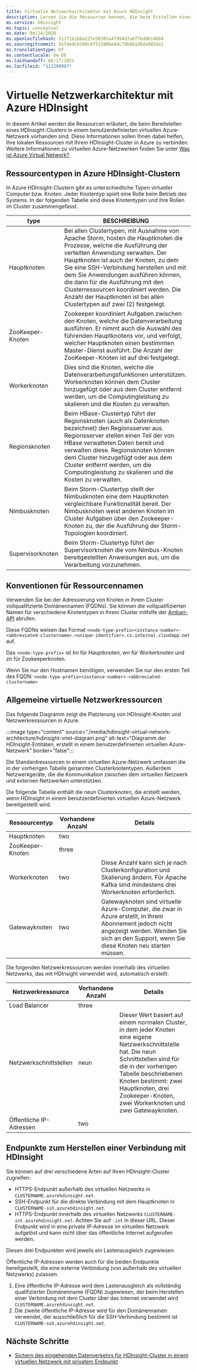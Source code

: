 ```yaml
---
title: Virtuelle Netzwerkarchitektur mit Azure HDInsight
description: Lernen Sie die Ressourcen kennen, die beim Erstellen eines HDInsight-Clusters in einem virtuellen Azure-Netzwerk verfügbar sind.
ms.service: hdinsight
ms.topic: conceptual
ms.date: 04/14/2020
ms.openlocfilehash: 511f1b1bba227e58303a47994d7a6f7bd8b14604
ms.sourcegitcommit: 91fdedcb190c0753180be8dc7db4b1d6da9854a1
ms.translationtype: HT
ms.contentlocale: de-DE
ms.lasthandoff: 06/17/2021
ms.locfileid: "112290987"
---
```

# <a name="azure-hdinsight-virtual-network-architecture"></a>Virtuelle Netzwerkarchitektur mit Azure HDInsight

In diesem Artikel werden die Ressourcen erläutert, die beim Bereitstellen eines HDInsight-Clusters in einem benutzerdefinierten virtuellen Azure-Netzwerk vorhanden sind. Diese Informationen sollen Ihnen dabei helfen, Ihre lokalen Ressourcen mit Ihrem HDInsight-Cluster in Azure zu verbinden. Weitere Informationen zu virtuellen Azure-Netzwerken finden Sie unter [Was ist Azure Virtual Network?](../virtual-network/virtual-networks-overview.md).

## <a name="resource-types-in-azure-hdinsight-clusters"></a>Ressourcentypen in Azure HDInsight-Clustern

In Azure HDInsight-Clustern gibt es unterschiedliche Typen virtueller Computer bzw. Knoten. Jeder Knotentyp spielt eine Rolle beim Betrieb des Systems. In der folgenden Tabelle sind diese Knotentypen und ihre Rollen im Cluster zusammengefasst.

| type | BESCHREIBUNG |
| --- | --- |
| Hauptknoten |  Bei allen Clustertypen, mit Ausnahme von Apache Storm, hosten die Hauptknoten die Prozesse, welche die Ausführung der verteilten Anwendung verwalten. Der Hauptknoten ist auch der Knoten, zu dem Sie eine SSH-Verbindung herstellen und mit dem Sie Anwendungen ausführen können, die dann für die Ausführung mit den Clusterressourcen koordiniert werden. Die Anzahl der Hauptknoten ist bei allen Clustertypen auf zwei (2) festgelegt. |
| ZooKeeper-Knoten | Zookeeper koordiniert Aufgaben zwischen den Knoten, welche die Datenverarbeitung ausführen. Er nimmt auch die Auswahl des führenden Hauptknotens vor, und verfolgt, welcher Hauptknoten einen bestimmten Master-Dienst ausführt. Die Anzahl der ZooKeeper-Knoten ist auf drei festgelegt. |
| Workerknoten | Dies sind die Knoten, welche die Datenverarbeitungsfunktionen unterstützen. Workerknoten können dem Cluster hinzugefügt oder aus dem Cluster entfernt werden, um die Computingleistung zu skalieren und die Kosten zu verwalten. |
| Regionsknoten | Beim HBase-Clustertyp führt der Regionsknoten (auch als Datenknoten bezeichnet) den Regionsserver aus. Regionsserver stellen einen Teil der von HBase verwalteten Daten bereit und verwalten diese. Regionsknoten können dem Cluster hinzugefügt oder aus dem Cluster entfernt werden, um die Computingleistung zu skalieren und die Kosten zu verwalten.|
| Nimbusknoten | Beim Storm-Clustertyp stellt der Nimbusknoten eine dem Hauptknoten vergleichbare Funktionalität bereit. Der Nimbusknoten weist anderen Knoten im Cluster Aufgaben über den Zookeeper-Knoten zu, der die Ausführung der Storm-Topologien koordiniert. |
| Supervisorknoten | Beim Storm-Clustertyp führt der Supervisorknoten die vom Nimbus-Knoten bereitgestellten Anweisungen aus, um die Verarbeitung vorzunehmen. |

## <a name="resource-naming-conventions"></a>Konventionen für Ressourcennamen

Verwenden Sie bei der Adressierung von Knoten in Ihrem Cluster vollqualifizierte Domänennamen (FQDNs). Sie können die vollqualifizierten Namen für verschiedene Knotentypen in Ihrem Cluster mithilfe der [Ambari-API](hdinsight-hadoop-manage-ambari-rest-api.md) abrufen.

Diese FQDNs weisen das Format `<node-type-prefix><instance-number>-<abbreviated-clustername>.<unique-identifier>.cx.internal.cloudapp.net` auf.

Das `<node-type-prefix>` ist *hn* für Hauptknoten, *wn* für Workerknoten und *zn* für Zookeeperknoten.

Wenn Sie nur den Hostnamen benötigen, verwenden Sie nur den ersten Teil des FQDN: `<node-type-prefix><instance-number>-<abbreviated-clustername>`

## <a name="basic-virtual-network-resources"></a>Allgemeine virtuelle Netzwerkressourcen

Das folgende Diagramm zeigt die Platzierung von HDInsight-Knoten und Netzwerkressourcen in Azure.

:::image type="content" source="./media/hdinsight-virtual-network-architecture/hdinsight-vnet-diagram.png" alt-text="Diagramm der HDInsight-Entitäten, erstellt in einem benutzerdefinierten virtuellen Azure-Netzwerk" border="false":::

Die Standardressourcen in einem virtuellen Azure-Netzwerk umfassen die in der vorherigen Tabelle genannten Clusterknotentypen. Außerdem Netzwerkgeräte, die die Kommunikation zwischen dem virtuellen Netzwerk und externen Netzwerken unterstützen.

Die folgende Tabelle enthält die neun Clusterknoten, die erstellt werden, wenn HDInsight in einem benutzerdefinierten virtuellen Azure-Netzwerk bereitgestellt wird.

| Ressourcentyp | Vorhandene Anzahl | Details |
| --- | --- | --- |
|Hauptknoten | two |    |
|ZooKeeper-Knoten | three | |
|Workerknoten | two | Diese Anzahl kann sich je nach Clusterkonfiguration und Skalierung ändern. Für Apache Kafka sind mindestens drei Workerknoten erforderlich.  |
|Gatewayknoten | two | Gatewayknoten sind virtuelle Azure-Computer, die zwar in Azure erstellt, in Ihrem Abonnement jedoch nicht angezeigt werden. Wenden Sie sich an den Support, wenn Sie diese Knoten neu starten müssen. |

Die folgenden Netzwerkressourcen werden innerhalb des virtuellen Netzwerks, das mit HDInsight verwendet wird, automatisch erstellt:

| Netzwerkressource | Vorhandene Anzahl | Details |
| --- | --- | --- |
|Load Balancer | three | |
|Netzwerkschnittstellen | neun | Dieser Wert basiert auf einem normalen Cluster, in dem jeder Knoten eine eigene Netzwerkschnittstelle hat. Die neun Schnittstellen sind für die in der vorherigen Tabelle beschriebenen Knoten bestimmt: zwei Hauptknoten, drei Zookeeper-Knoten, zwei Workerknoten und zwei Gatewayknoten. |
|Öffentliche IP-Adressen | two |    |

## <a name="endpoints-for-connecting-to-hdinsight"></a>Endpunkte zum Herstellen einer Verbindung mit HDInsight

Sie können auf drei verschiedene Arten auf Ihren HDInsight-Cluster zugreifen:

- HTTPS-Endpunkt außerhalb des virtuellen Netzwerks in `CLUSTERNAME.azurehdinsight.net`.
- SSH-Endpunkt für die direkte Verbindung mit dem Hauptknoten in `CLUSTERNAME-ssh.azurehdinsight.net`.
- HTTPS-Endpunkt innerhalb des virtuellen Netzwerks `CLUSTERNAME-int.azurehdinsight.net`. Achten Sie auf `-int` in dieser URL. Dieser Endpunkt wird in eine private IP-Adresse im virtuellen Netzwerk aufgelöst und kann nicht über das öffentliche Internet aufgerufen werden.

Diesen drei Endpunkten wird jeweils ein Lastenausgleich zugewiesen.

Öffentliche IP-Adressen werden auch für die beiden Endpunkte bereitgestellt, die eine externe Verbindung (von außerhalb des virtuellen Netzwerks) zulassen.

1. Eine öffentliche IP-Adresse wird dem Lastenausgleich als vollständig qualifizierter Domänenname (FQDN) zugewiesen, der beim Herstellen einer Verbindung mit dem Cluster über das Internet verwendet wird `CLUSTERNAME.azurehdinsight.net`.
1. Die zweite öffentliche IP-Adresse wird für den Domänennamen verwendet, der ausschließlich für die SSH-Verbindung bestimmt ist `CLUSTERNAME-ssh.azurehdinsight.net`.

## <a name="next-steps"></a>Nächste Schritte

- [Sichern des eingehenden Datenverkehrs für HDInsight-Cluster in einem virtuellen Netzwerk mit privatem Endpunkt](https://azure.microsoft.com/blog/secure-incoming-traffic-to-hdinsight-clusters-in-a-vnet-with-private-endpoint/)
